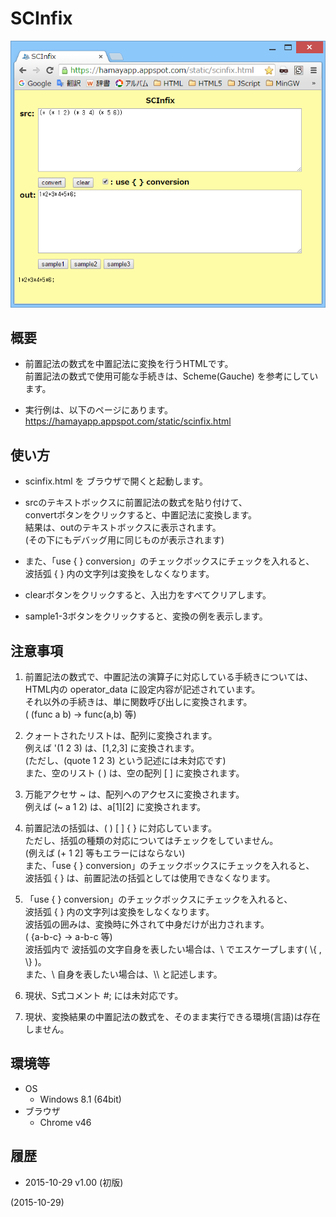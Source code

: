 # SCInfix

![image](image.png)

## 概要
- 前置記法の数式を中置記法に変換を行うHTMLです。  
  前置記法の数式で使用可能な手続きは、Scheme(Gauche) を参考にしています。

- 実行例は、以下のページにあります。  
  https://hamayapp.appspot.com/static/scinfix.html


## 使い方
- scinfix.html を ブラウザで開くと起動します。

- srcのテキストボックスに前置記法の数式を貼り付けて、  
  convertボタンをクリックすると、中置記法に変換します。  
  結果は、outのテキストボックスに表示されます。  
  (その下にもデバッグ用に同じものが表示されます)

- また、「use { } conversion」のチェックボックスにチェックを入れると、  
  波括弧 { } 内の文字列は変換をしなくなります。

- clearボタンをクリックすると、入出力をすべてクリアします。

- sample1-3ボタンをクリックすると、変換の例を表示します。


## 注意事項
1. 前置記法の数式で、中置記法の演算子に対応している手続きについては、  
   HTML内の operator_data に設定内容が記述されています。  
   それ以外の手続きは、単に関数呼び出しに変換されます。  
   ( (func a b) → func(a,b) 等)

2. クォートされたリストは、配列に変換されます。  
   例えば '(1 2 3) は、[1,2,3] に変換されます。  
   (ただし、(quote 1 2 3) という記述には未対応です)  
   また、空のリスト ( ) は、空の配列 [ ] に変換されます。

3. 万能アクセサ ~ は、配列へのアクセスに変換されます。  
   例えば (~ a 1 2) は、a[1][2] に変換されます。

4. 前置記法の括弧は、( ) [ ] { } に対応しています。  
   ただし、括弧の種類の対応についてはチェックをしていません。  
   (例えば (+ 1 2] 等もエラーにはならない)  
   また、「use { } conversion」のチェックボックスにチェックを入れると、  
   波括弧 { } は、前置記法の括弧としては使用できなくなります。

5. 「use { } conversion」のチェックボックスにチェックを入れると、  
   波括弧 { } 内の文字列は変換をしなくなります。  
   波括弧の囲みは、変換時に外されて中身だけが出力されます。  
   ( {a-b-c} → a-b-c 等)  
   波括弧内で 波括弧の文字自身を表したい場合は、\\ でエスケープします( \\{ , \\} )。  
   また、\\ 自身を表したい場合は、\\\\ と記述します。

6. 現状、S式コメント #; には未対応です。

7. 現状、変換結果の中置記法の数式を、そのまま実行できる環境(言語)は存在しません。


## 環境等
- OS
  - Windows 8.1 (64bit)
- ブラウザ
  - Chrome v46

## 履歴
- 2015-10-29 v1.00 (初版)


(2015-10-29)
